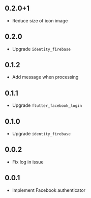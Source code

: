 ## 0.2.0+1

* Reduce size of icon image

## 0.2.0

* Upgrade `identity_firebase`

## 0.1.2

* Add message when processing

## 0.1.1

* Upgrade `flutter_facebook_login`

## 0.1.0

* Upgrade `identity_firebase`

## 0.0.2

* Fix log in issue

## 0.0.1

* Implement Facebook authenticator
